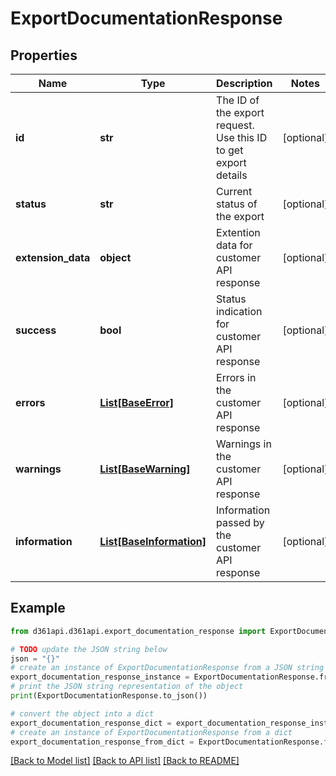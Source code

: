 # ExportDocumentationResponse


## Properties

Name | Type | Description | Notes
------------ | ------------- | ------------- | -------------
**id** | **str** | The ID of the export request. Use this ID to get export details | [optional] 
**status** | **str** | Current status of the export | [optional] 
**extension_data** | **object** | Extention data for customer API response | [optional] 
**success** | **bool** | Status indication for customer API response | [optional] 
**errors** | [**List[BaseError]**](BaseError.md) | Errors in the customer API response | [optional] 
**warnings** | [**List[BaseWarning]**](BaseWarning.md) | Warnings in the customer API response | [optional] 
**information** | [**List[BaseInformation]**](BaseInformation.md) | Information passed by the customer API response | [optional] 

## Example

```python
from d361api.d361api.export_documentation_response import ExportDocumentationResponse

# TODO update the JSON string below
json = "{}"
# create an instance of ExportDocumentationResponse from a JSON string
export_documentation_response_instance = ExportDocumentationResponse.from_json(json)
# print the JSON string representation of the object
print(ExportDocumentationResponse.to_json())

# convert the object into a dict
export_documentation_response_dict = export_documentation_response_instance.to_dict()
# create an instance of ExportDocumentationResponse from a dict
export_documentation_response_from_dict = ExportDocumentationResponse.from_dict(export_documentation_response_dict)
```
[[Back to Model list]](../README.md#documentation-for-models) [[Back to API list]](../README.md#documentation-for-api-endpoints) [[Back to README]](../README.md)


